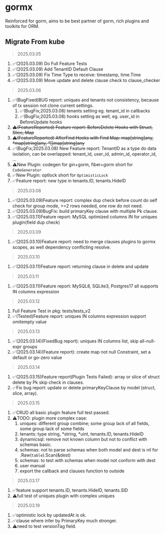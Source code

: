 # gormx
Reinforced for gorm, aims to be best partner of gorm, rich plugins and toolkits for ORM.

## Migrate From kube
> 2025.03.05
1. ✅(2025.03.09) Do Full Feature Tests
2. ✅(2025.03.09) Add TenantID Default Clause
3. ✅(2025.03.09) Fix Time Type to receive: timestamp, time.Time
4. ✅(2025.03.09) Move update and delete clause check to clause_checker

> 2025.03.06
1. ✅(BugFixed)BUG report: uniques and tenants not consistency, because of tx session not clone current settings.
   1. ✅(BugFix;2025.03.08) tenants setting eg. tenant_id in callbacks
   2. ✅(BugFix;2025.03.08) hooks setting as well, eg. user_id in BeforeUpdate hooks
2. ~~⚠️(FeatureReported) Feature report: BeforeDelete Hooks with Struct, Slice, Map~~
3. ~~⚠️(FeatureReported) AfterFind Hooks with Find Map: ~~map[string]any~~, *map[string]any, *[]map[string]any~~
4. ✅(BugFix;2025.03.08) New Feature report: TenantID as a type do data isolation, can be overlapped: tenant_id, user_id, admin_id, operator_id, ...
5. ⚠️New Plugin: codegen for gin+gorm, fiber+gorm short for `CodeGenerator`
6. ✅New Plugin: optlock short for `OptimisticLock`
7. ✅Feature report: new type in tenants.ID, tenants.HideID

> 2025.03.08
1. ✅(2025.03.09)Feature report: complex dup check before count do self check for group mode, >=2 rows needed, one row do not need.
2. ✅(2025.03.09)BugFix: build primaryKey clause with multiple Pk clause.
3. ✅(2025.03.11)Feature report: MySQL optimized columns IN for uniques plugin(field dup check)

> 2025.03.09
1. ✅(2025.03.10)Feature report: need to merge clauses plugins to gormx scopes, as well dependency conflicting resolve.

> 2025.03.10
1. ✅(2025.03.11)Feature report: returning clause in delete and update

> 2025.03.11
1. ✅(2025.03.11)Feature report: MySQL8, SQLite3, Postgres17 all supports IN columns expression

> 2025.03.12
1. Full Feature Test in pkg: tests/tests_v2
2. ✅(Tested)Feature report: uniques IN columns expression support omitempty value

> 2025.03.13 
1. ✅(2025.03.14)(FixedBug report): uniques IN columns list, skip all-null-expr groups
2. ✅(2025.03.14)(Feature report): create map not null Constraint, set a default or go-zero value

> 2025.03.14
1. ✅(2025.03.15)Feature report(Plugin Tests Failed): array or slice of struct delete by Pk skip check in clauses.
2. ✅Fix bug report: update or delete primaryKeyClause by model (struct, slice, array).

> 2025.03.15
1. ✅CRUD all basic plugin feature full test passed.
2. ⚠️TODO: plugin more complex case:
   1. uniques: different group combine; some group lack of all fields, some group lack of some fields
   2. tenants: type string, *string, *uint, tenants.ID, tenants.HideID
   3. dynamicsql: remove not known column but not to conflict with schemas basic.
   4. schemas: not to parse schemas when both model and dest is nil for .Raw(`table`).Scan(&dest)
   5. schemas: to test with schemas when model not conform with dest
   6. user manual
   7. export the callback and clauses function to outside

> 2025.03.17
1. ✅feature support tenants.ID, tenants.HideID, tenants.SID
2. ⚠️full test of uniques plugin with complex uniques

> 2025.03.19
1. ✅optimistic lock by updatedAt is ok.
2. ✅clause where infer by PrimaryKey much stronger.
3. ⚠️need to test versionTag field.